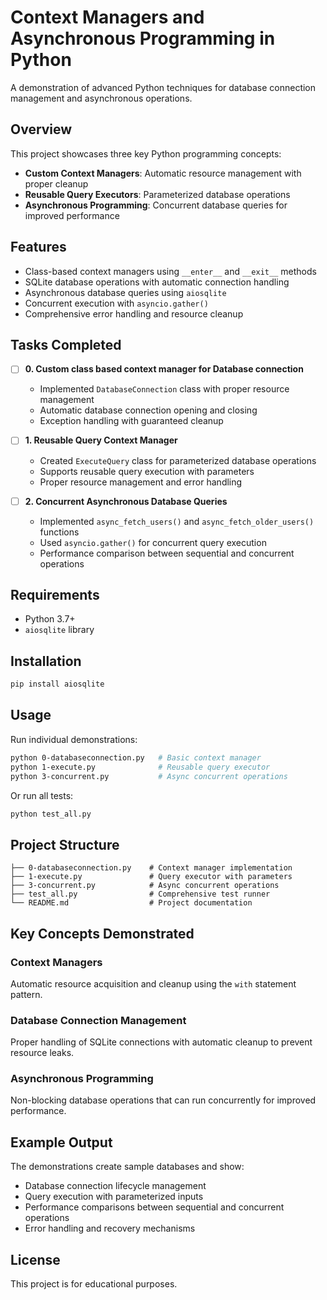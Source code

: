 # Context Managers and Asynchronous Programming in Python

A demonstration of advanced Python techniques for database connection management and asynchronous operations.

## Overview

This project showcases three key Python programming concepts:

- **Custom Context Managers**: Automatic resource management with proper cleanup
- **Reusable Query Executors**: Parameterized database operations
- **Asynchronous Programming**: Concurrent database queries for improved performance

## Features

- Class-based context managers using `__enter__` and `__exit__` methods
- SQLite database operations with automatic connection handling
- Asynchronous database queries using `aiosqlite`
- Concurrent execution with `asyncio.gather()`
- Comprehensive error handling and resource cleanup

## Tasks Completed

- [ ] **0. Custom class based context manager for Database connection**
  - Implemented `DatabaseConnection` class with proper resource management
  - Automatic database connection opening and closing
  - Exception handling with guaranteed cleanup

- [ ] **1. Reusable Query Context Manager**
  - Created `ExecuteQuery` class for parameterized database operations
  - Supports reusable query execution with parameters
  - Proper resource management and error handling

- [ ] **2. Concurrent Asynchronous Database Queries**
  - Implemented `async_fetch_users()` and `async_fetch_older_users()` functions
  - Used `asyncio.gather()` for concurrent query execution
  - Performance comparison between sequential and concurrent operations

## Requirements

- Python 3.7+
- `aiosqlite` library

## Installation

```bash
pip install aiosqlite
```

## Usage

Run individual demonstrations:

```bash
python 0-databaseconnection.py   # Basic context manager
python 1-execute.py              # Reusable query executor
python 3-concurrent.py           # Async concurrent operations
```

Or run all tests:

```bash
python test_all.py
```

## Project Structure

```text
├── 0-databaseconnection.py    # Context manager implementation
├── 1-execute.py               # Query executor with parameters
├── 3-concurrent.py            # Async concurrent operations
├── test_all.py                # Comprehensive test runner
└── README.md                  # Project documentation
```

## Key Concepts Demonstrated

### Context Managers

Automatic resource acquisition and cleanup using the `with` statement pattern.

### Database Connection Management

Proper handling of SQLite connections with automatic cleanup to prevent resource leaks.

### Asynchronous Programming

Non-blocking database operations that can run concurrently for improved performance.

## Example Output

The demonstrations create sample databases and show:

- Database connection lifecycle management
- Query execution with parameterized inputs
- Performance comparisons between sequential and concurrent operations
- Error handling and recovery mechanisms

## License

This project is for educational purposes.
